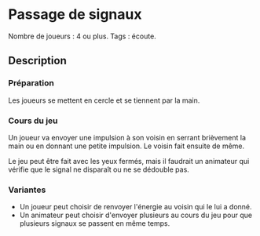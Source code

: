 # Passage de signaux

Nombre de joueurs : 4 ou plus.
Tags : écoute.

## Description

### Préparation

Les joueurs se mettent en cercle et se tiennent par la main.

### Cours du jeu

Un joueur va envoyer une impulsion à son voisin en serrant brièvement la main ou en donnant une petite impulsion. Le voisin fait ensuite de même.

Le jeu peut être fait avec les yeux fermés, mais il faudrait un animateur qui vérifie que le signal ne disparaît ou ne se dédouble pas.

### Variantes

- Un joueur peut choisir de renvoyer l'énergie au voisin qui le lui a donné.
- Un animateur peut choisir d'envoyer plusieurs au cours du jeu pour que plusieurs signaux se passent en même temps.

